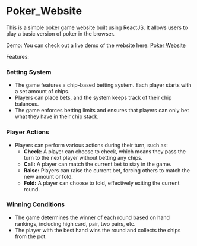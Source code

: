 # Poker_Website

This is a simple poker game website built using ReactJS. It allows users to play a basic version of poker in the browser.

Demo:
You can check out a live demo of the website here: [Poker Website](https://project-series-f21.web.app/)

Features:
### Betting System

- The game features a chip-based betting system. Each player starts with a set amount of chips.
- Players can place bets, and the system keeps track of their chip balances.
- The game enforces betting limits and ensures that players can only bet what they have in their chip stack.

### Player Actions

- Players can perform various actions during their turn, such as:
  - **Check:** A player can choose to check, which means they pass the turn to the next player without betting any chips.
  - **Call:** A player can match the current bet to stay in the game.
  - **Raise:** Players can raise the current bet, forcing others to match the new amount or fold.
  - **Fold:** A player can choose to fold, effectively exiting the current round.

### Winning Conditions

- The game determines the winner of each round based on hand rankings, including high card, pair, two pairs, etc.
- The player with the best hand wins the round and collects the chips from the pot.
